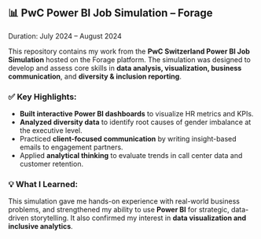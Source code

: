## 📊 PwC Power BI Job Simulation – Forage
Duration: July 2024 – August 2024

This repository contains my work from the **PwC Switzerland Power BI Job Simulation** hosted on the Forage platform. The simulation was designed to develop and assess core skills in **data analysis, visualization, business communication**, and **diversity & inclusion reporting**.

### ✅ Key Highlights:

* **Built interactive Power BI dashboards** to visualize HR metrics and KPIs.
* **Analyzed diversity data** to identify root causes of gender imbalance at the executive level.
* Practiced **client-focused communication** by writing insight-based emails to engagement partners.
* Applied **analytical thinking** to evaluate trends in call center data and customer retention.

### 💡 What I Learned:

This simulation gave me hands-on experience with real-world business problems, and strengthened my ability to use **Power BI** for strategic, data-driven storytelling. It also confirmed my interest in **data visualization and inclusive analytics**.


